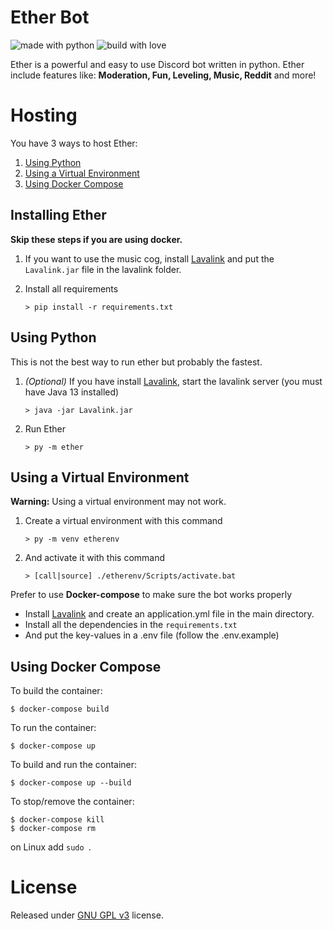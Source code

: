 # Ether Bot

![made with python](https://forthebadge.com/images/badges/made-with-python.svg) ![build with love](https://forthebadge.com/images/badges/built-with-love.svg)

Ether is a powerful and easy to use Discord bot written in python. Ether include features like: **Moderation, Fun, Leveling, Music, Reddit** and more!

# Hosting

You have 3 ways to host Ether:

1. <a href="#using-python">Using Python</a>
2. <a href="#using-a-virtual-environment">Using a Virtual Environment</a>
3. <a href="#using-docker-compose">Using Docker Compose</a>

## Installing Ether

**Skip these steps if you are using docker.**

1. If you want to use the music cog, install [Lavalink](https://github.com/freyacodes/Lavalink) and put the `Lavalink.jar` file in the lavalink folder.

2. Install all requirements
    ```shell
    > pip install -r requirements.txt
    ``` 

## Using Python

This is not the best way to run ether but probably the fastest.

 1. *(Optional)* If you have install [Lavalink](https://github.com/freyacodes/Lavalink), start the lavalink server (you must have Java 13 installed)
    ```shell
    > java -jar Lavalink.jar
    ```
 2. Run Ether
    ```shell
    > py -m ether
    ```

## Using a Virtual Environment

**Warning:** Using a virtual environment may not work.

 1. Create a virtual environment with this command
    ```shell
    > py -m venv etherenv
    ```
 2. And activate it with this command
    ```shell
    > [call|source] ./etherenv/Scripts/activate.bat
    ```


Prefer to use **Docker-compose** to make sure the bot works properly

 - Install [Lavalink](https://github.com/freyacodes/Lavalink) and create an application.yml file in the main directory.
 - Install all the dependencies in the `requirements.txt`
 - And put the key-values in a .env file (follow the .env.example)


## Using Docker Compose

To build the container:

```
$ docker-compose build
```

To run the container:

```
$ docker-compose up
```

To build and run the container:

```
$ docker-compose up --build
```

To stop/remove the container:

```
$ docker-compose kill
$ docker-compose rm
```

on Linux add `sudo `.

# License

Released under [GNU GPL v3](https://www.gnu.org/licenses/gpl-3.0.en.html) license.
